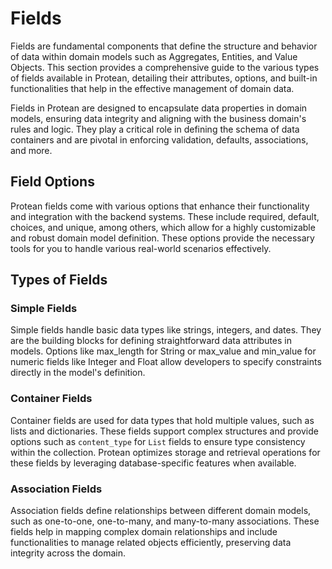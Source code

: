 # Fields

Fields are fundamental components that define the structure and behavior of
data within domain models such as Aggregates, Entities, and Value Objects.
This section provides a comprehensive guide to the various types of fields
available in Protean, detailing their attributes, options, and built-in
functionalities that help in the effective management of domain data.

Fields in Protean are designed to encapsulate data properties in domain models,
ensuring data integrity and aligning with the business domain's rules and logic.
They play a critical role in defining the schema of data containers and are
pivotal in enforcing validation, defaults, associations, and more.

## Field Options

Protean fields come with various options that enhance their functionality and
integration with the backend systems. These include required, default, choices,
and unique, among others, which allow for a highly customizable and robust
domain model definition. These options provide the necessary tools for
you to handle various real-world scenarios effectively.

## Types of Fields

### Simple Fields

Simple fields handle basic data types like strings, integers, and dates.
They are the building blocks for defining straightforward data attributes in
models. Options like max_length for String or max_value and min_value for
numeric fields like Integer and Float allow developers to specify constraints
directly in the model's definition.

### Container Fields

Container fields are used for data types that hold multiple values, such as
lists and dictionaries. These fields support complex structures and provide
options such as `content_type` for `List` fields to ensure type consistency
within the collection. Protean optimizes storage and retrieval operations for
these fields by leveraging database-specific features when available.

### Association Fields

Association fields define relationships between different domain models,
such as one-to-one, one-to-many, and many-to-many associations. These fields
help in mapping complex domain relationships and include functionalities to
manage related objects efficiently, preserving data integrity across the domain.


<!-- Be careful not to choose field names that conflict with the
[Data Container API](../../api/data-containers) like `clean`, `clone`, or
`to_dict`. -->